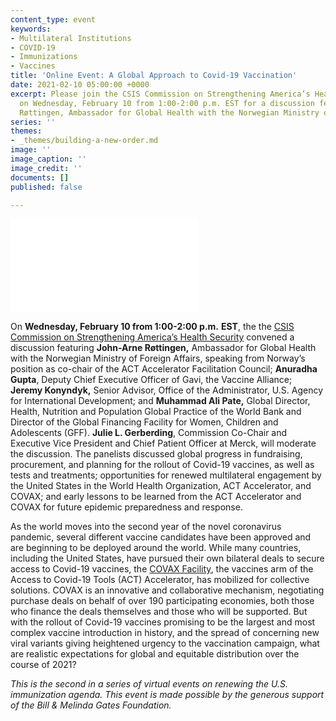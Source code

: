 ```yaml
---
content_type: event
keywords:
- Multilateral Institutions
- COVID-19
- Immunizations
- Vaccines
title: 'Online Event: A Global Approach to Covid-19 Vaccination'
date: 2021-02-10 05:00:00 +0000
excerpt: Please join the CSIS Commission on Strengthening America’s Health Security
  on Wednesday, February 10 from 1:00-2:00 p.m. EST for a discussion featuring John-Arne
  Røttingen, Ambassador for Global Health with the Norwegian Ministry of Foreign Affairs.
series: ''
themes:
- _themes/building-a-new-order.md
image: ''
image_caption: ''
image_credit: ''
documents: []
published: false

---
```

<div class="video-wrapper post-feature-video"> <iframe allow="autoplay; encrypted-media" allowfullscreen="" frameborder="0" title="" src="[https://www.youtube.com/embed/BOWBtGpqi4o]()"></iframe></div>

On **Wednesday, February 10 from 1:00-2:00 p.m.** **EST**, the the [CSIS Commission on Strengthening America’s Health Security](https://healthsecurity.csis.org/) convened a discussion featuring **John-Arne Røttingen,** Ambassador for Global Health with the Norwegian Ministry of Foreign Affairs, speaking from Norway’s position as co-chair of the ACT Accelerator Facilitation Council; **Anuradha Gupta**, Deputy Chief Executive Officer of Gavi, the Vaccine Alliance; **Jeremy Konyndyk,** Senior Advisor, Office of the Administrator, U.S. Agency for International Development; and **Muhammad Ali Pate,** Global Director, Health, Nutrition and Population Global Practice of the World Bank and Director of the Global Financing Facility for Women, Children and Adolescents (GFF). **Julie L. Gerberding**, Commission Co-Chair and Executive Vice President and Chief Patient Officer at Merck, will moderate the discussion. The panelists discussed global progress in fundraising, procurement, and planning for the rollout of Covid-19 vaccines, as well as tests and treatments; opportunities for renewed multilateral engagement by the United States in the World Health Organization, ACT Accelerator, and COVAX; and early lessons to be learned from the ACT Accelerator and COVAX for future epidemic preparedness and response.

As the world moves into the second year of the novel coronavirus pandemic, several different vaccine candidates have been approved and are beginning to be deployed around the world. While many countries, including the United States, have pursued their own bilateral deals to secure access to Covid-19 vaccines, the [COVAX Facility](https://www.gavi.org/covax-facility), the vaccines arm of the Access to Covid-19 Tools (ACT) Accelerator, has mobilized for collective solutions. COVAX is an innovative and collaborative mechanism, negotiating purchase deals on behalf of over 190 participating economies, both those who finance the deals themselves and those who will be supported. But with the rollout of Covid-19 vaccines promising to be the largest and most complex vaccine introduction in history, and the spread of concerning new viral variants giving heightened urgency to the vaccination campaign, what are realistic expectations for global and equitable distribution over the course of 2021?

_This is the second in a series of virtual events on renewing the U.S. immunization agenda. This event is made possible by the generous support of the Bill & Melinda Gates Foundation._